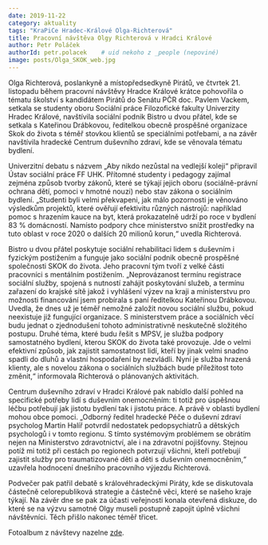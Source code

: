 ```yaml
---
date: 2019-11-22
category: aktuality
tags: "KraPiCe Hradec-Králové Olga-Richterová"
title: Pracovní návštěva Olgy Richterová v Hradci Králové
author: Petr Poláček
authorId: petr.polacek    # uid nekoho z _people (nepoviné)
image: posts/Olga_SKOK_web.jpg
---
```


Olga Richterová, poslankyně a místopředsedkyně Pirátů, ve čtvrtek 21. listopadu během pracovní návštěvy Hradce Králové krátce pohovořila o tématu školství s kandidátem Pirátů do Senátu PČR doc. Pavlem Vackem, setkala se studenty oboru Sociální práce Filozofické fakulty Univerzity Hradec Králové, navštívila sociální podnik Bistro u dvou přátel, kde se setkala s Kateřinou Drábkovou, ředitelkou obecně prospěšné organizace Skok do života s téměř stovkou klientů se speciálními potřebami, a na závěr navštívila hradecké Centrum duševního zdraví, kde se věnovala tématu bydlení. 

Univerzitní debatu s názvem „Aby nikdo nezůstal na vedlejší koleji“ připravil Ústav sociální práce FF UHK. Přítomné studenty i pedagogy zajímal zejména způsob tvorby zákonů, které se týkají jejich oboru (sociálně-právní ochrana dětí, pomoci v hmotné nouzi) nebo stav zákona o sociálním bydlení. „Studenti byli velmi překvapeni, jak málo pozornosti je věnováno výsledkům projektů, které ověřují efektivitu různých nástrojů: například pomoc s hrazením kauce na byt, která prokazatelně udrží po roce v bydlení 83 % domácností. Namísto podpory chce ministerstvo snížit prostředky na tuto oblast v roce 2020 o dalších 20 milionů korun,“ uvedla Richterová. 

Bistro u dvou přátel poskytuje sociální rehabilitaci lidem s duševním i fyzickým postižením a funguje jako sociální podnik obecně prospěšné společnosti SKOK do života. Jeho pracovní tým tvoří z velké části pracovníci s mentálním postižením. „Neprovázanost termínu registrace sociální služby, spojená s nutností zahájit poskytování služeb, a termínu zařazení do krajské sítě jakož i vyhlášení výzev na kraji a ministerstvu pro možnosti financování jsem probírala s paní ředitelkou Kateřinou Drábkovou. Uvedla, že dnes už je téměř nemožné založit novou sociální službu, pokud neexistuje již fungující organizace. S ministerstvem práce a sociálních věcí budu jednat o zjednodušení tohoto administrativně neskutečně složitého postupu. Druhé téma, které budu řešit s MPSV, je služba podpory samostatného bydlení, kterou SKOK do života také provozuje. Jde o velmi efektivní způsob, jak zajistit samostatnost lidí, kteří by jinak velmi snadno spadli do dluhů a vlastní hospodaření by nezvládli. Nyní je služba hrazená klienty, ale s novelou zákona o sociálních službách bude příležitost toto změnit,“ informovala Richterová o plánovaných aktivitách. 

Centrum duševního zdraví v Hradci Králové pak nabídlo další pohled na specifické potřeby lidí s duševním onemocněním: ti totiž pro úspěšnou léčbu potřebují jak jistotu bydlení tak i jistotu práce. A právě v oblasti bydlení mohou obce pomoci. „Odborný ředitel hradecké Péče o duševní zdraví psycholog Martin Halíř potvrdil nedostatek pedopsychiatrů a dětských psychologů i v tomto regionu. S tímto systémovým problémem se obrátím nejen na Ministerstvo zdravotnictví, ale i na zdravotní pojišťovny. Stejnou potíž mi totiž při cestách po regionech potvrzují všichni, kteří potřebují zajistit služby pro traumatizované děti a děti s duševním onemocněním,“ uzavřela hodnocení dnešního pracovního výjezdu Richterová.

Podvečer pak patřil debatě s královéhradeckými Piráty, kde se diskutovala částečně celorepubliková strategie a částečně věci, které se našeho kraje týkají. Na závěr dne se pak za účasti veřejnosti konala otevřená diskuze, do které se na výzvu samotné Olgy museli postupně zapojit úplně všichni návštěvníci. Těch přišlo nakonec téměř třicet.

Fotoalbum z návštevy nazelne [zde](https://www.facebook.com/pirati.khk/photos/?tab=album&album_id=2833653639998971).
